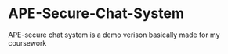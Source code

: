 # APE-Secure-Chat-System
APE-secure chat system is a demo verison basically made for my coursework 

